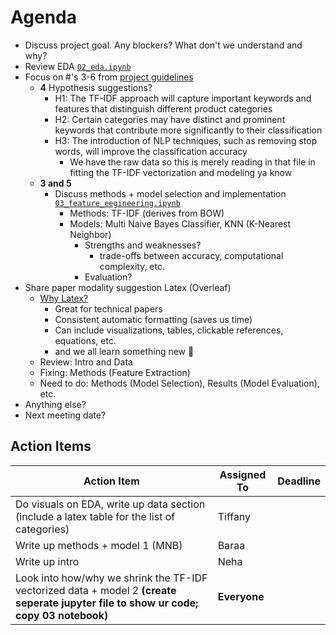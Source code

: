 # Agenda

- Discuss project goal. Any blockers? What don't we understand and why?
- Review EDA [```02_eda.ipynb```](https://github.com/bzekeria/cogs109-final-project/blob/main/notebooks/02_exploratory_data_analysis.ipynb)
- Focus on #'s 3-6 from [project guidelines](https://docs.google.com/document/d/1VCTgKDYME7eK4ETNuDsCDOB6EO2HRAp1OiwYNswPAsc/edit)
  - **4** Hypothesis suggestions?
    - H1: The TF-IDF approach will capture important keywords and features that distinguish different product categories
    - H2: Certain categories may have distinct and prominent keywords that contribute more significantly to their classification
    - H3: The introduction of NLP techniques, such as removing stop words, will improve the classification accuracy
      - We have the raw data so this is merely reading in that file in fitting the TF-IDF vectorization and modeling ya know
  - **3 and 5** 
    - Discuss methods + model selection and implementation [```03_feature_eegineering.ipynb```](https://github.com/bzekeria/cogs109-final-project/blob/main/notebooks/03_fetaure_engineering.ipynb)
      - Methods: TF-IDF (derives from BOW) 
      - Models: Multi Naive Bayes Classifier, KNN (K-Nearest Neighbor)
        - Strengths and weaknesses?
          - trade-offs between accuracy, computational complexity, etc.
        - Evaluation?
- Share paper modality suggestion Latex (Overleaf)
  - [Why Latex?](https://towardsdatascience.com/mastering-latex-on-overleaf-71a72d513363)
    - Great for technical papers
    - Consistent automatic formatting (saves us time)
    - Can include visualizations, tables, clickable references, equations, etc.
    - and we all learn something new 💪 
  - Review: Intro and Data
  - Fixing: Methods (Feature Extraction)
  - Need to do: Methods (Model Selection), Results (Model Evaluation), etc.
- Anything else?
- Next meeting date?

## Action Items

| Action Item                  | Assigned To     | Deadline      |
|------------------------------|-----------------|---------------|
| Do visuals on EDA, write up data section (include a latex table for the list of categories)            |       Tiffany          |               |
| Write up methods + model 1 (MNB)            |        Baraa         |               |
| Write up intro                             |           Neha      |               |
| Look into how/why we shrink the TF-IDF vectorized data +  model 2 **(create seperate jupyter file to show ur code; copy 03 notebook)**                       |   **Everyone**              |               |

